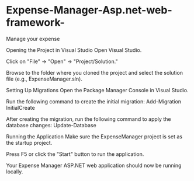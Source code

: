 # Expense-Manager-Asp.net-web-framework-
Manage your expense

Opening the Project in Visual Studio
Open Visual Studio.

Click on "File" -> "Open" -> "Project/Solution."

Browse to the folder where you cloned the project and select the solution file (e.g., ExpenseManager.sln).

Setting Up Migrations
Open the Package Manager Console in Visual Studio.

Run the following command to create the initial migration: Add-Migration InitialCreate

After creating the migration, run the following command to apply the database changes: Update-Database

Running the Application
Make sure the ExpenseManager project is set as the startup project.

Press F5 or click the "Start" button to run the application.

Your Expense Manager ASP.NET web application should now be running locally.
